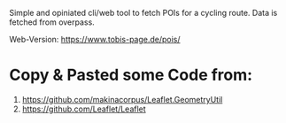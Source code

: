 
Simple and opiniated cli/web tool to fetch POIs for a cycling route.
Data is fetched from overpass.

Web-Version: https://www.tobis-page.de/pois/


Copy & Pasted some Code from:
=============================
1) https://github.com/makinacorpus/Leaflet.GeometryUtil
2) https://github.com/Leaflet/Leaflet
